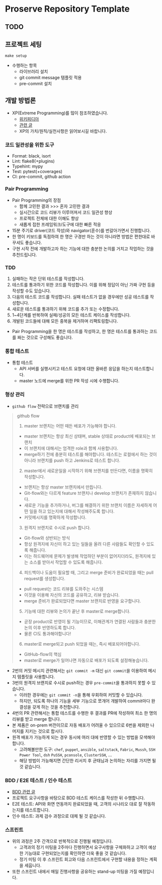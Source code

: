 # Proserve Repository Template

## TODO

## 프로젝트 세팅

```shell
make setup
```

- 수행하는 항목
    - 라이브러리 설치
    - git commit message 템플릿 적용
    - pre-commit 설치

## 개발 방법론

- XP(Extreme Programming)를 많이 참조하였습니다.
  - [위키피디아](https://ko.wikipedia.org/wiki/%EC%9D%B5%EC%8A%A4%ED%8A%B8%EB%A6%BC_%ED%94%84%EB%A1%9C%EA%B7%B8%EB%9E%98%EB%B0%8D)
  - [관련 글](http://blog.skby.net/xp-extreme-programming/)
  - XP의 가치/원칙/실천사항은 읽어보시길 바랍니다.

### 코드 일관성을 위한 도구

- Format: black, isort
- Lint: flake8(+plugins)
- Typehint: mypy
- Test: pytest(+coverages)
- CI: pre-commit, github action

### Pair Programming

- Pair Programming의 장점
  - 함께 고민한 결과 >>> 혼자 고민한 결과
  - 실시간으로 코드 리뷰가 이루어져서 코드 일관성 향상
  - 프로젝트 전체에 대한 이해도 향상
  - 새롭게 접한 프레임워크/도구에 대한 빠른 적응
- 15분 주기로 driver(코드 작성)와 navigator(훈수)를 번갈아가면서 진행합니다.
- 한 명이 키보드를 독점하여 한 명은 구경만 하는 것이 아니라면 방법은 편한대로 바꾸셔도 좋습니다.
- 구현 시작 전에 개발하고자 하는 기능에 대한 충분한 논의를 거치고 작업하는 것을 추천드립니다.

### TDD

1. 실패하는 작은 단위 테스트를 작성합니다.
2. 테스트를 통과하기 위한 코드를 작성합니다. 이를 위해 정답이 아닌 가짜 구현 등을 작성할 수도 있습니다.
3. 다음의 테스트 코드를 작성합니다. 실패 테스트가 없을 경우에만 성공 테스트를 작성합니다.
4. 새로운 테스트를 통과하기 위해 코드를 추가 또는 수정합니다.
5. 1~4단계를 반복하여 실패/성공의 모든 테스트 케이스를 작성합니다.
6. 개발된 코드들에 대해 모든 중복을 제거하며 리팩토링합니다.

- Pair Programming을 한 명은 테스트를 작성하고, 한 명은 테스트를 통과하는 코드를 짜는 것으로 구성해도 좋습니다.

### 통합 테스트

- 통합 테스트
  - API 서버를 실행시키고 테스트 요청에 대한 올바른 응답을 하는지 테스트합니다.
  - master 노드에 merge를 위한 PR 작성 시에 수행합니다.

### 형상 관리

- `github flow` 전략으로 브랜치를 관리

> github flow
>
> 1. master 브랜치는 어떤 때든 배포가 가능해야 합니다.
>
> - master 브랜치는 항상 최신 상태며, stable 상태로 product에 배포되는 브랜치
> - 이 브랜치에 대해서는 엄격한 role과 함께 사용합니다.
> - merge하기 전에 충분히 테스트를 해야합니다. 테스트는 로컬에서 하는 것이 아니라 브랜치를 push 하고 Jenkins로 테스트 합니다.
>
> 2. master에서 새로운일을 시작하기 위해 브랜치를 만든다면, 이름을 명확히 작성합니다.
>
> - 브랜치는 항상 master 브랜치에서 만듭니다.
> - Git-flow와는 다르게 feature 브랜치나 develop 브랜치가 존재하지 않습니다.
> - 새로운 기능을 추가하거나, 버그를 해결하기 위한 브랜치 이름은 자세하게 어떤 일을 하고 있는지에 대해서 작성해주도록 합니다.
> - 커밋메시지를 명확하게 작성합니다.
>
> 3. 원격지 브랜치로 수시로 push 합니다.
>
> - Git-flow와 상반되는 방식
> - 항상 원격지에 자신이 하고 있는 일들을 올려 다른 사람들도 확인할 수 있도록 해줍니다.
> - 이는 하드웨어에 문제가 발생해 작업하던 부분이 없어지더라도, 원격지에 있는 소스를 받아서 작업할 수 있도록 해줍니다.
>
> 4. 피드백이나 도움이 필요할 때, 그리고 merge 준비가 완료되었을 때는 pull request를 생성합니다.
>
> - pull request는 코드 리뷰를 도와주는 시스템
> - 이것을 이용해 자신의 코드를 공유하고, 리뷰 받습니다.
> - merge 준비가 완료되었다면 master 브랜치로 반영을 요구합니다.
>
> 5. 기능에 대한 리뷰와 논의가 끝난 후 master로 merge합니다.
>
> - 곧장 product로 반영이 될 기능이므로, 이해관계가 연결된 사람들과 충분한 논의 이후 반영하도록 합니다.
> - 물론 CI도 통과해야합니다!
>
> 6. master로 merge되고 push 되었을 때는, 즉시 배포되어야합니다.
>
> - GitHub-flow의 핵심
> - master로 merge가 일어나면 자동으로 배포가 되도록 설정해놓습니다.

- 2번의 커밋 메시지 관련해서는 `git commit -m` 대신 `git commit`을 이용하여 메시지 템플릿을 사용합니다.
- 3번의 원격지 브랜치로 수시로 push하는 경우 `pre-commit`을 통과하지 못할 수 있습니다.
  - 이러한 경우에는 `git commit -n`을 통해 우회하여 커밋할 수 있습니다.
  - 하지만, 되도록 하나의 기능을 세부 기능으로 쪼개어 개발하여 commit마다 완결성을 갖게 하는 것을 추천합니다.
- 4번의 PR 관련해서는 통합 테스트를 수행한 후 결과를 PR에 작성하여 최소 한 명의 리뷰를 받고 merge 합니다.
- 본 제품은 on-prem 버전이므로 자동 배포가 어려울 수 있으므로 6번을 제외한 나머지를 지키는 것으로 합시다.
- 원격 배포가 가능하게 되는 경우 동시에 여러 대에 반영할 수 있는 방법을 모색해야 합니다.
  - 고려해볼만한 도구: `chef`, `puppet`, `ansible`, `saltstack`, `Fabric`, `Mussh`, `SSH Power Tool`, `dsh` `PuSSH`, `pconsole`, `ClusterSSH`, ...
  - 해당 방법이 가능해지면 간단한 리서치 후 균태님과 논의하는 자리를 가지면 될 것 같습니다.

### BDD / E2E 테스트 / 인수 테스트

- [BDD 관련 글](https://mingule.tistory.com/43)
- 프로젝트 요구사항을 바탕으로 BDD 테스트 케이스를 작성한 뒤 수행합니다.
- E2E 테스트: API와 화면 연동까지 완료되었을 때, 고객의 시나리오 대로 잘 작동하는지를 테스트합니다.
- 인수 테스트: 과제 검수 과정으로 대체 될 것 같습니다.

### 스프린트

- 위의 과정은 2주 간격으로 반복적으로 진행될 예정입니다.
  - 고객과의 정기 미팅을 2주마다 진행하면서 요구사항을 구체화하고 고객이 예상한 기능대로 구현되었는지를 확인하면 더욱 좋을 것 같습니다.
  - 정기 미팅 이 후 스프린트 회고와 다음 스프린트에서 구현할 내용을 정하는 계획을 세웁니다.
- 또한 스프린트 내에서 매일 진행사항을 공유하는 stand-up 미팅을 가질 예정입니다.
